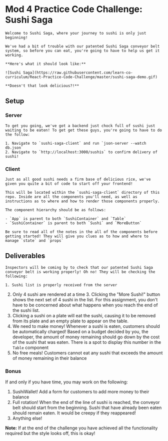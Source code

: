 # Mod 4 Practice Code Challenge: Sushi Saga

    Welcome to Sushi Saga, where your journey to sushi is only just beginning!

    We've had a bit of trouble with our patented Sushi Saga conveyor belt system, so before you can eat, you're going to have to help us get it working.

    **Here's what it should look like:**

    ![Sushi Saga](https://raw.githubusercontent.com/learn-co-curriculum/React-Practice-Code-Challenge/master/sushi-saga-demo.gif)

    **Doesn't that look delicious?!**

## Setup

### Server

    To get you going, we've got a backend just chock full of sushi just waiting to be eaten! To get get these guys, you're going to have to do the follow:

    1. Navigate to `sushi-saga-client` and run `json-server --watch db.json`
    2. Navigate to `http://localhost:3000/sushis` to confirm delivery of sushi!


### Client

    Just as all good sushi needs a firm base of delicious rice, we've given you quite a bit of code to start off your frontend!

    This will be located within the `sushi-saga-client` directory of this repo. Inside are all the components you'll need, as well as instructions as to where and how to render those components properly.

    The component hierarchy should be as follows:

    - `App` is parent to both `SushiContainer` and `Table`
    - `SushiContainer` is parent to both `Sushi` and `MoreButton`

    Be sure to read all of the notes in the all of the components before getting started! They will give you clues as to how and where to manage `state` and `props`

## Deliverables

    Inspectors will be coming by to check that our patented Sushi Saga conveyor belt is working properly! Oh no! They will be checking the following:

    1. Sushi list is properly received from the server
2. Only 4 sushi are rendered at a time
    3. Clicking the "More Sushi!" button shows the next set of 4 sushi in the list. For this assignment, you don't have to be concerned about what happens when you reach the end of the sushi list.
4. Clicking a sushi on a plate will eat the sushi, causing it to be removed from its plate and an empty plate to appear on the table.
5. We need to make money! Whenever a sushi is eaten, customers should be automatically charged! Based on a budget decided by you, the developer, the amount of money remaining should go down by the cost of the sushi that was eaten. There is a spot to display this number in the `Table` component
6. No free meals! Customers cannot eat any sushi that exceeds the amount of money remaining in their balance

### Bonus

If and only if you have time, you may work on the following:

1. SushiWallet! Add a form for customers to add more money to their balance
2. Full rotation! When the end of the line of sushi is reached, the conveyor belt should start from the beginning. Sushi that have already been eaten should remain eaten. It would be creepy if they reappeared!
3. Anything else!

**Note:** If at the end of the challenge you have achieved all the functionality required but the style looks off, this is okay!
